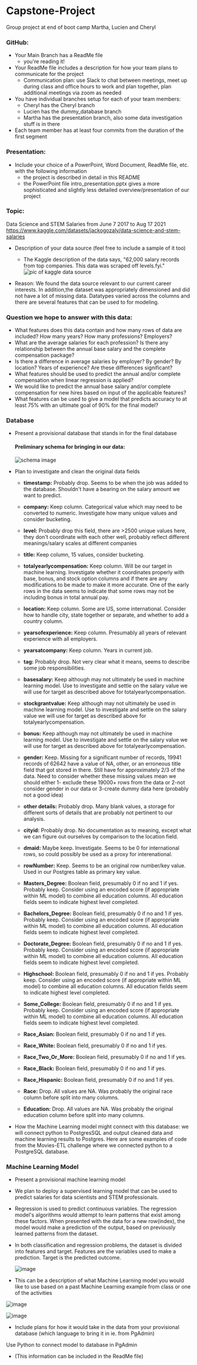 # Capstone-Project
Group project at end of boot camp
Martha, Lucien and Cheryl

### GitHub:
-	Your Main Branch has a ReadMe file 
    -	you're reading it!
-	Your ReadMe file includes a description for how your team plans to communicate for the project
    - Communication plan: use Slack to chat between meetings, meet up during class and office hours to work and plan together, plan additional meetings via zoom as needed
-	You have individual branches setup for each of your team members:
    - Cheryl has the Cheryl branch
    - Lucien has the dummy_database branch
    - Martha has the presentation branch, also some data investigation stuff is in there
-	Each team member has at least four commits from the duration of the first segment

### Presentation:
-	Include your choice of a PowerPoint, Word Document, ReadMe file, etc. with the following information
    - the project is described in detail in this README
    - the PowerPoint file intro_presentation.pptx gives a more sophisticated and slightly less detailed overview/presentation of our project

### Topic: 
Data Science and STEM Salaries from June 7 2017 to Aug 17 2021
  https://www.kaggle.com/datasets/jackogozaly/data-science-and-stem-salaries

- Description of your data source (feel free to include a sample of it too)
    - The Kaggle description of the data says, "62,000 salary records from top companies. This data was scraped off levels.fyi." 
![pic of kaggle data source](https://github.com/mgsrichard/Capstone-Project/blob/main/resources/Kaggle_data_source.png)

- Reason: 
  We found the data source relevant to our current career interests.  In addition,the dataset was appropriately dimensioned and did not have a lot of missing data.  Datatypes varied across the columns and there are several features that can be used to for modeling.  

### Question we hope to answer with this data: 

- What features does this data contain and how many rows of data are included?  How many years? How many professions? Employers?
- What are the average salaries for each profession?  Is there any relationship between the annual base salary and the complete compensation package? 
- Is there a difference in average salaries by employer? By gender? By location? Years of experience?  Are these differences significant?
- What features should be used to predict the annual and/or complete compensation when linear regression is applied?  
- We would like to predict the annual base salary and/or complete compensation for new hires based on input of the applicable features? 
- What features can be used to give a model that predicts accuracy to at least 75% with an ultimate goal of 90% for the final model?

### Database
-	Present a provisional database that stands in for the final database
    #### Preliminary schema for bringing in our data: <br>
    ![schema image](https://github.com/mgsrichard/Capstone-Project/blob/main/resources/Schema.png)
 
- Plan to investigate and clean the original data fields
    - **timestamp:**
Probably drop. Seems to be when the job was added to the database. Shouldn't have a bearing on the salary amount we want to predict.

    - **company:**
Keep column. Categorical value which may need to be converted to numeric. Investigate how many unique values and consider bucketing.

    - **level:**
Probably drop this field, there are >2500 unique values here, they don't coordinate with each other well, probably reflect different meanings/salary scales at different companies

    - **title:**
Keep column, 15 values, consider bucketing.

    - **totalyearlycompensation:**
Keep column. Will be our target in machine learning. Investigate whether it coordinates properly with base, bonus, and stock option columns and if there are any modifications to be made to make it more accurate. One of the early rows in the data seems to indicate that some rows may not be including bonus in total annual pay.

    - **location:**
Keep column. Some are US, some international. Consider how to handle city, state together or separate, and whether to add a country column.

    - **yearsofexperience:**
Keep column. Presumably all years of relevant experience with all employers.

    - **yearsatcompany:**
Keep column. Years in current job.

    - **tag:**
Probably drop. Not very clear what it means, seems to describe some job responsibilities.

    - **basesalary:**
Keep although may not ultimately be used in machine learning model. Use to investigate and settle on the salary value we will use for target as described above for totalyearlycompensation.

    - **stockgrantvalue:**
Keep although may not ultimately be used in machine learning model. Use to investigate and settle on the salary value we will use for target as described above for totalyearlycompensation.

    - **bonus:**
Keep although may not ultimately be used in machine learning model. Use to investigate and settle on the salary value we will use for target as described above for totalyearlycompensation.

    - **gender:**
Keep. Missing for a significant number of records, 19941 records of 62642 have a value of NA, other, or an erroneous title field that got stored in there. Still have for approximately 2/3 of the data. Need to consider whether these missing values mean we should either 1- exclude these 19000+ rows from the data or 2-not consider gender in our data or 3-create dummy data here (probably not a good idea)

    - **other details:**
Probably drop. Many blank values, a storage for different sorts of details that are probably not pertinent to our analysis.

    - **cityid:**
Probably drop. No documentation as to meaning, except what we can figure out ourselves by comparison to the location field.

    - **dmaid:**
Maybe keep. Investigate. Seems to be 0 for international rows, so could possibly be used as a proxy for interenational.

    - **rowNumber:**
Keep. Seems to be an original row number/key value. Used in our Postgres table as primary key value.

    - **Masters_Degree:**
Boolean field, presumably 0 if no and 1 if yes. Probably keep. Consider using an encoded score (if appropriate within ML model) to combine all education columns. All education fields seem to indicate highest level completed.

    - **Bachelors_Degree:**
Boolean field, presumably 0 if no and 1 if yes. Probably keep. Consider using an encoded score (if appropriate within ML model) to combine all education columns. All education fields seem to indicate highest level completed.

    - **Doctorate_Degree:**
Boolean field, presumably 0 if no and 1 if yes. Probably keep. Consider using an encoded score (if appropriate within ML model) to combine all education columns. All education fields seem to indicate highest level completed.

    - **Highschool:**
Boolean field, presumably 0 if no and 1 if yes. Probably keep. Consider using an encoded score (if appropriate within ML model) to combine all education columns. All education fields seem to indicate highest level completed.

    - **Some_College:**
Boolean field, presumably 0 if no and 1 if yes. Probably keep. Consider using an encoded score (if appropriate within ML model) to combine all education columns. All education fields seem to indicate highest level completed.

    - **Race_Asian:**
Boolean field, presumably 0 if no and 1 if yes. 

    - **Race_White:**
Boolean field, presumably 0 if no and 1 if yes. 

    - **Race_Two_Or_More:**
Boolean field, presumably 0 if no and 1 if yes. 

    - **Race_Black:**
Boolean field, presumably 0 if no and 1 if yes. 

    - **Race_Hispanic:**
Boolean field, presumably 0 if no and 1 if yes. 

    - **Race:**
Drop. All values are NA. Was probably the original race column before split into many columns.

    - **Education:**
Drop. All values are NA. Was probably the original education column before split into many columns.
    
- How the Machine Learning model might connect with this database: we will connect python to PostgresSQL and output cleaned data and machine learning results to Postgres. Here are some examples of code from the Movies-ETL challenge where we connected python to a PostgreSQL database. 


### Machine Learning Model
-	Present a provisional machine learning model
  
- We plan to deploy a supervised learning model that can be used to predict salaries for data scientists and STEM professionals.  
- Regression is used to predict continuous variables. The regression model's algorithms would attempt to learn patterns that exist among these factors. When presented with the data for a new row(index), the model would make a prediction of the output, based on previously learned patterns from the dataset.
- In both classification and regression problems, the dataset is divided into features and target. Features are the variables used to make a prediction. Target is the predicted outcome.

  ![image](https://user-images.githubusercontent.com/94234511/162580529-530ba3df-f50e-4960-a675-cd2b0d0ec758.png)

-	This can be a description of what Machine Learning model you would like to use based on a past Machine Learning example from class or one of the activities

  ![image](https://user-images.githubusercontent.com/94234511/162579995-a4929861-6a6a-4708-9e58-f24fce80881c.png)

  ![image](https://user-images.githubusercontent.com/94234511/162580102-7f2c75fb-5c78-4d70-853c-138aeee1347b.png)

-	Include plans for how it would take in the data from your provisional database (which language to bring it in ie. from PgAdmin)

Use Python to connect model to database in PgAdmin 

-	(This information can be included in the ReadMe file)


